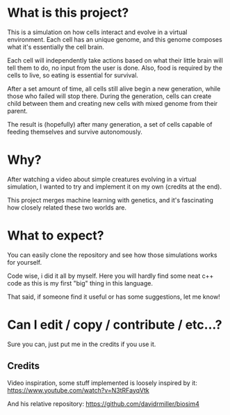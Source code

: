 # What is this project?

This is a simulation on how cells interact and evolve in a virtual environment. Each cell has an unique genome, and this genome composes what it's essentially the cell brain.

Each cell will independently take actions based on what their little brain will tell them to do, no input from the user is done. 
Also, food is required by the cells to live, so eating is essential for survival.

After a set amount of time, all cells still alive begin a new generation, while those who failed will stop there. 
During the generation, cells can create child between them and creating new cells with mixed genome from their parent.

The result is (hopefully) after many generation, a set of cells capable of feeding themselves and survive autonomously.

# Why?
After watching a video about simple creatures evolving in a virtual simulation, I wanted to try and implement it on my own (credits at the end). 

This project merges machine learning with genetics, and it's fascinating how closely related these two worlds are.

# What to expect?
You can easily clone the repository and see how those simulations works for yourself. 

Code wise, i did it all by myself. Here you will hardly find some neat c++ code as this is my first "big" thing in this language.

That said, if someone find it useful or has some suggestions, let me know!

# Can I edit / copy / contribute / etc...?
Sure you can, just put me in the credits if you use it. 

## Credits

Video inspiration, some stuff implemented is loosely inspired by it: https://www.youtube.com/watch?v=N3tRFayqVtk

And his relative repository: https://github.com/davidrmiller/biosim4


